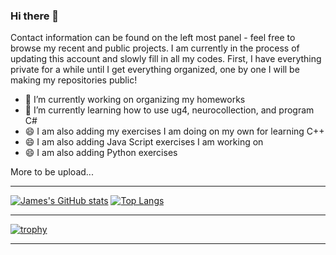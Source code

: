 ### Hi there 👋
Contact information can be found on the left most panel - feel free to browse my recent and public projects.
I am currently in the process of updating this account and slowly fill in all my codes. First, I have everything private for a while until I get everything organized, one by one I will be making my repositories public!
- 🔭 I’m currently working on organizing my homeworks
- 🌱 I’m currently learning how to use ug4, neurocollection, and program C#
- 😄 I am also adding my exercises I am doing on my own for learning C++
- 😄 I am also adding Java Script exercises I am working on 
- 😄 I am also adding Python exercises

More to be upload...

___
[![James's GitHub stats](https://github-readme-stats.vercel.app/api?username=jarosado0911&bg_color=30,e96443,904e95&title_color=fff&text_color=fff&show_icons=true)](https://github.com/jarosado0911?tab=repositories&q=&type=source&language=)
[![Top Langs](https://github-readme-stats.vercel.app/api/top-langs/?username=jarosado0911&langs_count=20&layout=compact&count_private=true&bg_color=30,e96443,904e95&title_color=fff&text_color=fff)](https://github.com/jarosado0911?tab=repositories)
___
[![trophy](https://github-profile-trophy.vercel.app/?username=jarosado0911&theme=monokai&row=1&column=7)](https://github.com/jarosado0911?tab=repositories&q=&type=source&language=)
___

<!--
**jarosado0911/jarosado0911** is a ✨ _special_ ✨ repository because its `README.md` (this file) appears on your GitHub profile.

Here are some ideas to get you started:

- 🔭 I’m currently working on ...
- 🌱 I’m currently learning ...
- 👯 I’m looking to collaborate on ...
- 🤔 I’m looking for help with ...
- 💬 Ask me about ...
- 📫 How to reach me: ...
- 😄 Pronouns: ...
- ⚡ Fun fact: ...
-->
